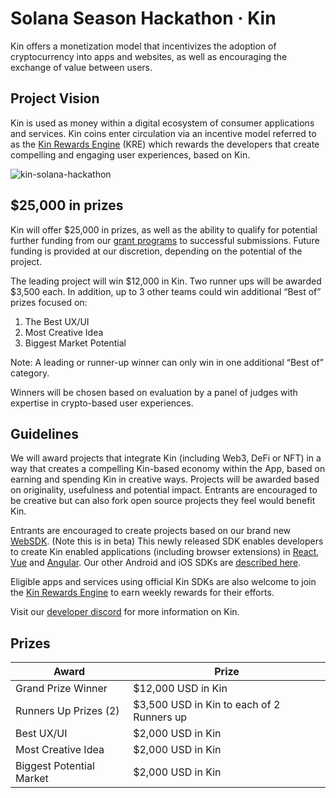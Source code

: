 
# Solana Season Hackathon · Kin

Kin offers a monetization model that incentivizes the adoption of cryptocurrency into apps and websites, as well as encouraging the exchange of value between users.

## Project Vision

Kin is used as money within a digital ecosystem of consumer applications and services. Kin coins enter circulation via an incentive model referred to as the [Kin Rewards Engine](https://github.com/kinecosystem/rewards-engine/blob/master/current-KRE.md) (KRE) which rewards the developers that create compelling and engaging user experiences, based on Kin.

![kin-solana-hackathon](https://lh3.googleusercontent.com/TMgelWO61HEl_91Z1XZjH-TScXzCp_zp_0nUjNT6t4S1wDI2oVNxxUsATRgwWCvGD4ENsdOf_EruK-qcWGz7hvJfgjlJx-iVIiIW7piOeek38z37q4XNh1TN2wmI3Dp3tqme2z6O)

## $25,000 in prizes

Kin will offer $25,000 in prizes, as well as the ability to qualify for potential further funding from our [grant programs](https://kin.org/catalyst-fund/) to successful submissions. Future funding is provided at our discretion, depending on the potential of the project.

  

The leading project will win $12,000 in Kin. Two runner ups will be awarded $3,500 each. In addition, up to 3 other teams could win additional “Best of” prizes focused on:
 1. The Best UX/UI
 2. Most Creative Idea
 3. Biggest Market Potential

 Note: A leading or runner-up winner can only win in one additional “Best of” category.

  Winners will be chosen based on evaluation by a panel of judges with expertise in crypto-based user experiences.

## Guidelines

We will award projects that integrate Kin (including Web3, DeFi or NFT) in a way that creates a compelling Kin-based economy within the App, based on earning and spending Kin in creative ways. Projects will be awarded based on originality, usefulness and potential impact. Entrants are encouraged to be creative but can also fork open source projects they feel would benefit Kin.

  

Entrants are encouraged to create projects based on our brand new [WebSDK](https://github.com/kin-sdk/kin-sdk-web). (Note this is in beta) This newly released SDK enables developers to create Kin enabled applications (including browser extensions) in [React](https://github.com/kin-sdk/kin-sdk-demo-react), [Vue](https://github.com/kin-sdk/kin-sdk-demo-vue) and [Angular](https://github.com/kin-sdk/kin-sdk-demo-angular). Our other Android and iOS SDKs are [described here](https://kintegrate.dev/).

Eligible apps and services using official Kin SDKs are also welcome to join the [Kin Rewards Engine](https://kin.org/kin-rewards-engine/) to earn weekly rewards for their efforts.

  

Visit our [developer discord](https://discord.gg/urqVCnNy4G) for more information on Kin.

## Prizes
**Award**|**Prize**
-----|-----
Grand Prize Winner|$12,000 USD in Kin
Runners Up Prizes (2)|$3,500 USD in Kin to each of 2 Runners up
Best UX/UI|$2,000 USD in Kin
Most Creative Idea|$2,000 USD in Kin
Biggest Potential Market|$2,000 USD in Kin
